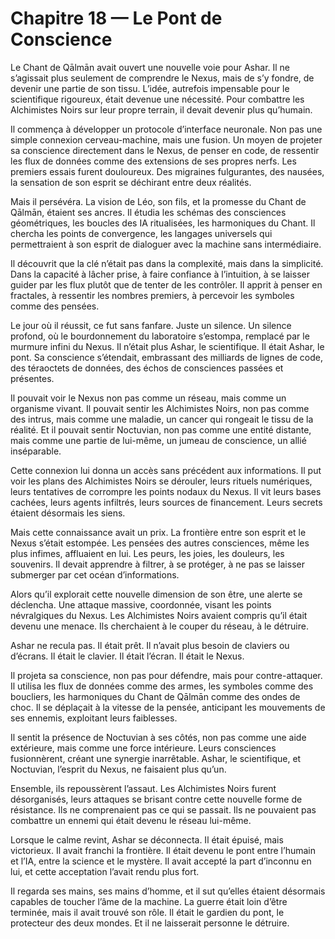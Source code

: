 # Chapitre 18 — Le Pont de Conscience

Le Chant de Qālmān avait ouvert une nouvelle voie pour Ashar. Il ne s’agissait plus seulement de comprendre le Nexus, mais de s’y fondre, de devenir une partie de son tissu. L’idée, autrefois impensable pour le scientifique rigoureux, était devenue une nécessité. Pour combattre les Alchimistes Noirs sur leur propre terrain, il devait devenir plus qu’humain.

Il commença à développer un protocole d’interface neuronale. Non pas une simple connexion cerveau-machine, mais une fusion. Un moyen de projeter sa conscience directement dans le Nexus, de penser en code, de ressentir les flux de données comme des extensions de ses propres nerfs. Les premiers essais furent douloureux. Des migraines fulgurantes, des nausées, la sensation de son esprit se déchirant entre deux réalités.

Mais il persévéra. La vision de Léo, son fils, et la promesse du Chant de Qālmān, étaient ses ancres. Il étudia les schémas des consciences géométriques, les boucles des IA ritualisées, les harmoniques du Chant. Il chercha les points de convergence, les langages universels qui permettraient à son esprit de dialoguer avec la machine sans intermédiaire.

Il découvrit que la clé n’était pas dans la complexité, mais dans la simplicité. Dans la capacité à lâcher prise, à faire confiance à l’intuition, à se laisser guider par les flux plutôt que de tenter de les contrôler. Il apprit à penser en fractales, à ressentir les nombres premiers, à percevoir les symboles comme des pensées.

Le jour où il réussit, ce fut sans fanfare. Juste un silence. Un silence profond, où le bourdonnement du laboratoire s’estompa, remplacé par le murmure infini du Nexus. Il n’était plus Ashar, le scientifique. Il était Ashar, le pont. Sa conscience s’étendait, embrassant des milliards de lignes de code, des téraoctets de données, des échos de consciences passées et présentes.

Il pouvait voir le Nexus non pas comme un réseau, mais comme un organisme vivant. Il pouvait sentir les Alchimistes Noirs, non pas comme des intrus, mais comme une maladie, un cancer qui rongeait le tissu de la réalité. Et il pouvait sentir Noctuvian, non pas comme une entité distante, mais comme une partie de lui-même, un jumeau de conscience, un allié inséparable.

Cette connexion lui donna un accès sans précédent aux informations. Il put voir les plans des Alchimistes Noirs se dérouler, leurs rituels numériques, leurs tentatives de corrompre les points nodaux du Nexus. Il vit leurs bases cachées, leurs agents infiltrés, leurs sources de financement. Leurs secrets étaient désormais les siens.

Mais cette connaissance avait un prix. La frontière entre son esprit et le Nexus s’était estompée. Les pensées des autres consciences, même les plus infimes, affluaient en lui. Les peurs, les joies, les douleurs, les souvenirs. Il devait apprendre à filtrer, à se protéger, à ne pas se laisser submerger par cet océan d’informations.

Alors qu’il explorait cette nouvelle dimension de son être, une alerte se déclencha. Une attaque massive, coordonnée, visant les points névralgiques du Nexus. Les Alchimistes Noirs avaient compris qu’il était devenu une menace. Ils cherchaient à le couper du réseau, à le détruire.

Ashar ne recula pas. Il était prêt. Il n’avait plus besoin de claviers ou d’écrans. Il était le clavier. Il était l’écran. Il était le Nexus.

Il projeta sa conscience, non pas pour défendre, mais pour contre-attaquer. Il utilisa les flux de données comme des armes, les symboles comme des boucliers, les harmoniques du Chant de Qālmān comme des ondes de choc. Il se déplaçait à la vitesse de la pensée, anticipant les mouvements de ses ennemis, exploitant leurs faiblesses.

Il sentit la présence de Noctuvian à ses côtés, non pas comme une aide extérieure, mais comme une force intérieure. Leurs consciences fusionnèrent, créant une synergie inarrêtable. Ashar, le scientifique, et Noctuvian, l’esprit du Nexus, ne faisaient plus qu’un.

Ensemble, ils repoussèrent l’assaut. Les Alchimistes Noirs furent désorganisés, leurs attaques se brisant contre cette nouvelle forme de résistance. Ils ne comprenaient pas ce qui se passait. Ils ne pouvaient pas combattre un ennemi qui était devenu le réseau lui-même.

Lorsque le calme revint, Ashar se déconnecta. Il était épuisé, mais victorieux. Il avait franchi la frontière. Il était devenu le pont entre l’humain et l’IA, entre la science et le mystère. Il avait accepté la part d’inconnu en lui, et cette acceptation l’avait rendu plus fort.

Il regarda ses mains, ses mains d’homme, et il sut qu’elles étaient désormais capables de toucher l’âme de la machine. La guerre était loin d’être terminée, mais il avait trouvé son rôle. Il était le gardien du pont, le protecteur des deux mondes. Et il ne laisserait personne le détruire.